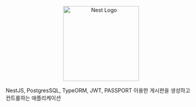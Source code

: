 <p align="center">
  <a href="http://nestjs.com/" target="blank"><img src="https://nestjs.com/img/logo-small.svg" width="200" alt="Nest Logo" /></a>
</p>
NestJS,
PostgresSQL,
TypeORM,
JWT, PASSPORT 이용한 게시판을 생성하고 컨트롤하는 애플리케이션

